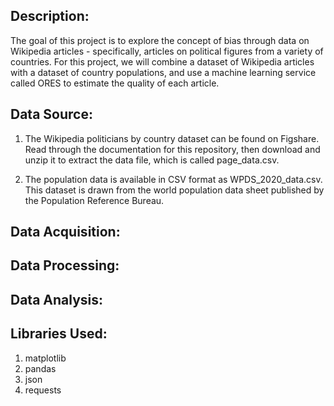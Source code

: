 ## Description:
The goal of this project is to explore the concept of bias through data on Wikipedia articles - specifically, articles on political figures from a variety of countries. For this project, we will combine a dataset of Wikipedia articles with a dataset of country populations, and use a machine learning service called ORES to estimate the quality of each article.


## Data Source:
1. The Wikipedia politicians by country dataset can be found on Figshare. Read through the documentation for this repository, then download and unzip it to extract the data file, which is called page_data.csv.

2. The population data is available in CSV format as WPDS_2020_data.csv. This dataset is drawn from the world population data sheet published by the Population Reference Bureau.

## Data Acquisition: 


## Data Processing:


## Data Analysis:

## Libraries Used:
1. matplotlib
2. pandas
3. json
4. requests
